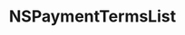 ﻿---
uid: crmscript_ref_NSPaymentTermsList
title: NSPaymentTermsList
intellisense: Void.NSPaymentTermsList
keywords: NSPaymentTermsList
so.topic: reference
---
